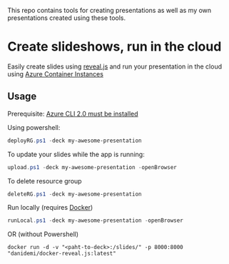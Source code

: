 This repo contains tools for creating presentations as well as my own presentations created using these tools.

# Create slideshows, run in the cloud

Easily create slides using [reveal.js](https://github.com/hakimel/reveal.js/) and run your presentation in the cloud using [Azure Container Instances](https://docs.microsoft.com/en-us/azure/container-instances/)

## Usage
Prerequisite: [Azure CLI 2.0 must be installed](https://docs.microsoft.com/en-us/cli/azure/install-azure-cli?view=azure-cli-latest)

Using powershell:
```powershell
deployRG.ps1 -deck my-awesome-presentation
```

To update your slides while the app is running:
```powershell
upload.ps1 -deck my-awesome-presentation -openBrowser
```

To delete resource group
```powershell
deleteRG.ps1 -deck my-awesome-presentation
```

Run locally (requires [Docker](https://www.docker.com/))
```powershell
runLocal.ps1 -deck my-awesome-presentation -openBrowser
```
OR (without Powershell)

```
docker run -d -v "<paht-to-deck>:/slides/" -p 8000:8000 "danidemi/docker-reveal.js:latest"
```
